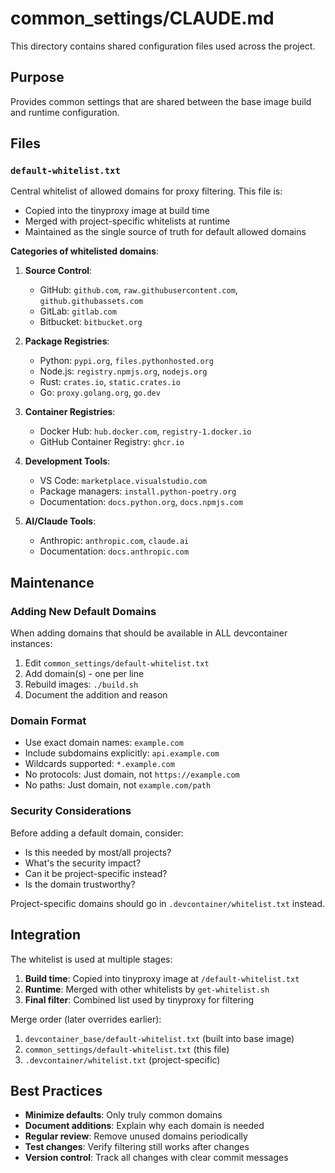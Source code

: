 # common_settings/CLAUDE.md

This directory contains shared configuration files used across the project.

## Purpose

Provides common settings that are shared between the base image build and runtime configuration.

## Files

### `default-whitelist.txt`

Central whitelist of allowed domains for proxy filtering. This file is:
- Copied into the tinyproxy image at build time
- Merged with project-specific whitelists at runtime
- Maintained as the single source of truth for default allowed domains

**Categories of whitelisted domains**:

1. **Source Control**:
   - GitHub: `github.com`, `raw.githubusercontent.com`, `github.githubassets.com`
   - GitLab: `gitlab.com`
   - Bitbucket: `bitbucket.org`

2. **Package Registries**:
   - Python: `pypi.org`, `files.pythonhosted.org`
   - Node.js: `registry.npmjs.org`, `nodejs.org`
   - Rust: `crates.io`, `static.crates.io`
   - Go: `proxy.golang.org`, `go.dev`

3. **Container Registries**:
   - Docker Hub: `hub.docker.com`, `registry-1.docker.io`
   - GitHub Container Registry: `ghcr.io`

4. **Development Tools**:
   - VS Code: `marketplace.visualstudio.com`
   - Package managers: `install.python-poetry.org`
   - Documentation: `docs.python.org`, `docs.npmjs.com`

5. **AI/Claude Tools**:
   - Anthropic: `anthropic.com`, `claude.ai`
   - Documentation: `docs.anthropic.com`

## Maintenance

### Adding New Default Domains

When adding domains that should be available in ALL devcontainer instances:

1. Edit `common_settings/default-whitelist.txt`
2. Add domain(s) - one per line
3. Rebuild images: `./build.sh`
4. Document the addition and reason

### Domain Format

- Use exact domain names: `example.com`
- Include subdomains explicitly: `api.example.com`
- Wildcards supported: `*.example.com`
- No protocols: Just domain, not `https://example.com`
- No paths: Just domain, not `example.com/path`

### Security Considerations

Before adding a default domain, consider:
- Is this needed by most/all projects?
- What's the security impact?
- Can it be project-specific instead?
- Is the domain trustworthy?

Project-specific domains should go in `.devcontainer/whitelist.txt` instead.

## Integration

The whitelist is used at multiple stages:

1. **Build time**: Copied into tinyproxy image at `/default-whitelist.txt`
2. **Runtime**: Merged with other whitelists by `get-whitelist.sh`
3. **Final filter**: Combined list used by tinyproxy for filtering

Merge order (later overrides earlier):
1. `devcontainer_base/default-whitelist.txt` (built into base image)
2. `common_settings/default-whitelist.txt` (this file)
3. `.devcontainer/whitelist.txt` (project-specific)

## Best Practices

- **Minimize defaults**: Only truly common domains
- **Document additions**: Explain why each domain is needed
- **Regular review**: Remove unused domains periodically
- **Test changes**: Verify filtering still works after changes
- **Version control**: Track all changes with clear commit messages